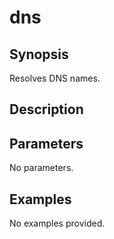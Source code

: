 # dns

## Synopsis

Resolves DNS names.

## Description



## Parameters
No parameters.
## Examples
No examples provided.

